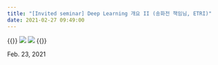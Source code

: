 ```yaml
---
title: "[Invited seminar] Deep Learning 개요 II (송화전 책임님, ETRI)"
date: 2021-02-27 09:49:00
---
```


{{<format col iamge-space>}}
![](http://bspl.korea.ac.kr/Board/Members_Only/Research_Materials/Education/invited_seminar/DrSongHJ_ETRI/BSPL_seminar_DrSongHJ_21feb23_firstpage.jpg#50)
![](http://bspl.korea.ac.kr/Board/Members_Only/Research_Materials/Education/invited_seminar/DrSongHJ_ETRI/BSPL_seminar_DrSongHJ_21feb23.jpg#50)
{{</format>}}

Feb. 23, 2021

